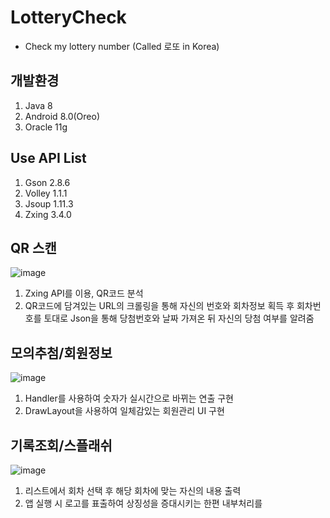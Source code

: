 # LotteryCheck
- Check my lottery number (Called 로또 in Korea)

## 개발환경
1. Java 8
2. Android 8.0(Oreo)
3. Oracle 11g

## Use API List
1. Gson 2.8.6
2. Volley 1.1.1
3. Jsoup 1.11.3
4. Zxing 3.4.0

## QR 스캔
![image](https://user-images.githubusercontent.com/65227900/106976709-3c59a880-679c-11eb-9019-68372547be17.png)
1. Zxing API를 이용, QR코드 분석
2. QR코드에 담겨있는 URL의 크롤링을 통해 자신의 번호와 회차정보 획득 후 회차번호를 토대로 Json을 통해 당첨번호와 날짜 가져온 뒤 자신의 당첨 여부를 알려줌

## 모의추첨/회원정보
![image](https://user-images.githubusercontent.com/65227900/106976935-ae31f200-679c-11eb-9d35-19b7794e3de5.png)
1. Handler를 사용하여 숫자가 실시간으로 바뀌는 연출 구현
2. DrawLayout을 사용하여 일체감있는 회원관리 UI 구현

## 기록조회/스플래쉬
![image](https://user-images.githubusercontent.com/65227900/106977454-bfc7c980-679d-11eb-9fed-fa4b83dc9491.png)
1. 리스트에서 회차 선택 후 해당 회차에 맞는 자신의 내용 출력
2. 앱 실행 시 로고를 표출하여 상징성을 증대시키는 한편 내부처리를 
